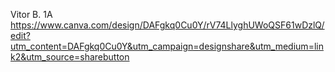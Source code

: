 Vitor B. 1A
https://www.canva.com/design/DAFgkq0Cu0Y/rV74LlyghUWoQSF61wDzlQ/edit?utm_content=DAFgkq0Cu0Y&utm_campaign=designshare&utm_medium=link2&utm_source=sharebutton
